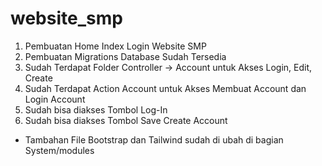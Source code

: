 # website_smp

1. Pembuatan Home Index Login Website SMP
2. Pembuatan Migrations Database Sudah Tersedia
3. Sudah Terdapat Folder Controller -> Account untuk Akses Login, Edit, Create
4. Sudah Terdapat Action Account untuk Akses Membuat Account dan Login Account
5. Sudah bisa diakses Tombol Log-In
6. Sudah bisa diakses Tombol Save Create Account

- Tambahan File Bootstrap dan Tailwind sudah di ubah di bagian System/modules
